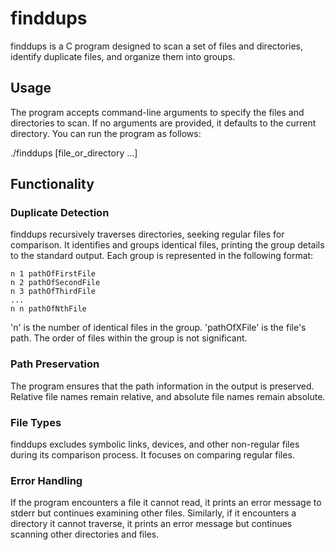 # finddups

finddups is a C program designed to scan a set of files and directories, identify duplicate files, and organize them into groups.

## Usage

The program accepts command-line arguments to specify the files and directories to scan. If no arguments are provided, it defaults to the current directory. You can run the program as follows:

./finddups [file_or_directory ...]

## Functionality

### Duplicate Detection

finddups recursively traverses directories, seeking regular files for comparison. It identifies and groups identical files, printing the group details to the standard output. Each group is represented in the following format:

	n 1 pathOfFirstFile
	n 2 pathOfSecondFile
	n 3 pathOfThirdFile
	...
	n n pathOfNthFile

'n' is the number of identical files in the group.
'pathOfXFile' is the file's path.
The order of files within the group is not significant.

### Path Preservation

The program ensures that the path information in the output is preserved. Relative file names remain relative, and absolute file names remain absolute.

### File Types

finddups excludes symbolic links, devices, and other non-regular files during its comparison process. It focuses on comparing regular files.

### Error Handling

If the program encounters a file it cannot read, it prints an error message to stderr but continues examining other files. Similarly, if it encounters a directory it cannot traverse, it prints an error message but continues scanning other directories and files.